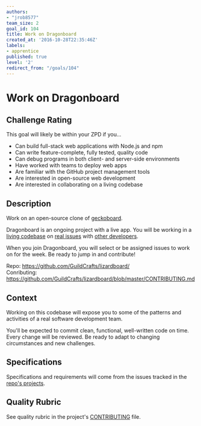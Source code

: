 ```yaml
---
authors:
- "jrob8577"
team_size: 2
goal_id: 104
title: Work on Dragonboard
created_at: '2016-10-28T22:35:46Z'
labels:
- apprentice
published: true
level: '2'
redirect_from: "/goals/104"
---
```


# Work on Dragonboard

## Challenge Rating

This goal will likely be within your ZPD if you...

- Can build full-stack web applications with Node.js and npm
- Can write feature-complete, fully tested, quality code
- Can debug programs in both client- and server-side environments
- Have worked with teams to deploy web apps
- Are familiar with the GitHub project management tools
- Are interested in open-source web development
- Are interested in collaborating on a living codebase

## Description

Work on an open-source clone of [geckoboard](https://www.geckoboard.com/).

Dragonboard is an ongoing project with a live app. You will be working in a [living codebase](https://github.com/GuildCrafts/lizardboard/commits/master) on [real issues](https://github.com/GuildCrafts/lizardboard/issues) with [other developers](https://github.com/GuildCrafts/lizardboard/graphs/contributors).

When you join Dragonboard, you will select or be assigned issues to work on for the week. Be ready to jump in and contribute!

Repo: https://github.com/GuildCrafts/lizardboard/
<br>Conributing: https://github.com/GuildCrafts/lizardboard/blob/master/CONTRIBUTING.md

## Context

Working on this codebase will expose you to some of the patterns and activities of a real software development team.

You'll be expected to commit clean, functional, well-written code on time. Every change will be reviewed. Be ready to adapt to changing circumstances and new challenges.

## Specifications

Specifications and requirements will come from the issues tracked in the [repo's projects](https://github.com/GuildCrafts/lizardboard/projects).

## Quality Rubric

See quality rubric in the project's [CONTRIBUTING](https://github.com/GuildCrafts/lizardboard/blob/master/CONTRIBUTING.md) file.
